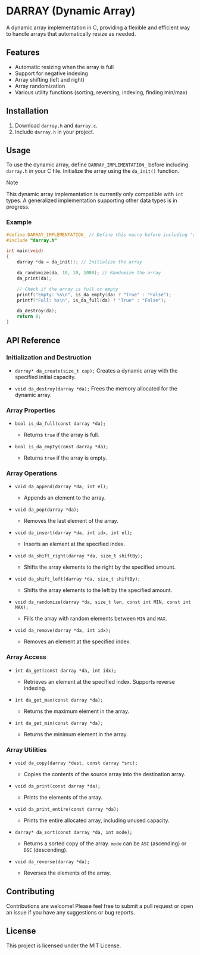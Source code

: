 # DARRAY (Dynamic Array)

A dynamic array implementation in C, providing a flexible and efficient way to handle arrays that automatically resize as needed.

## Features

- Automatic resizing when the array is full
- Support for negative indexing
- Array shifting (left and right)
- Array randomization
- Various utility functions (sorting, reversing, indexing, finding min/max)

## Installation

1. Download `darray.h` and `darray.c`.
2. Include `darray.h` in your project.

## Usage

To use the dynamic array, define `DARRAY_IMPLEMENTATION_` before including `darray.h` in your C file. Initialize the array using the `da_init()` function.

> [!NOTE] 
> This dynamic array implementation is currently only compatible with `int` types. A generalized implementation supporting other data types is in progress.

### Example

```c
#define DARRAY_IMPLEMENTATION_ // Define this macro before including 'darray.h'
#include "darray.h"

int main(void)
{
    darray *da = da_init(); // Initialize the array

    da_randomize(da, 10, 10, 1000); // Randomize the array
    da_print(da);

    // Check if the array is full or empty
    printf("Empty: %s\n", is_da_empty(da) ? "True" : "False");
    printf("Full: %s\n", is_da_full(da) ? "True" : "False");

    da_destroy(da);
    return 0;
}
```

## API Reference

### Initialization and Destruction

- `darray* da_create(size_t cap);` 
    Creates a dynamic array with the specified initial capacity.
  
- `void da_destroy(darray *da);`
    Frees the memory allocated for the dynamic array.

### Array Properties

- `bool is_da_full(const darray *da);`
  - Returns `true` if the array is full.

- `bool is_da_empty(const darray *da);`
  - Returns `true` if the array is empty.

### Array Operations

- `void da_append(darray *da, int el);`
  - Appends an element to the array.
  
- `void da_pop(darray *da);`
  - Removes the last element of the array.

- `void da_insert(darray *da, int idx, int el);`
  - Inserts an element at the specified index.

- `void da_shift_right(darray *da, size_t shiftBy);`
  - Shifts the array elements to the right by the specified amount.

- `void da_shift_left(darray *da, size_t shiftBy);`
  - Shifts the array elements to the left by the specified amount.

- `void da_randomize(darray *da, size_t len, const int MIN, const int MAX);`
  - Fills the array with random elements between `MIN` and `MAX`.

- `void da_remove(darray *da, int idx);`
  - Removes an element at the specified index.

### Array Access

- `int da_get(const darray *da, int idx);`
  - Retrieves an element at the specified index. Supports reverse indexing.

- `int da_get_max(const darray *da);`
  - Returns the maximum element in the array.

- `int da_get_min(const darray *da);`
  - Returns the minimum element in the array.

### Array Utilities

- `void da_copy(darray *dest, const darray *src);`
  - Copies the contents of the source array into the destination array.

- `void da_print(const darray *da);`
  - Prints the elements of the array.

- `void da_print_entire(const darray *da);`
  - Prints the entire allocated array, including unused capacity.

- `darray* da_sort(const darray *da, int mode);`
  - Returns a sorted copy of the array. `mode` can be `ASC` (ascending) or `DSC` (descending).

- `void da_reverse(darray *da);`
  - Reverses the elements of the array.

## Contributing

Contributions are welcome! Please feel free to submit a pull request or open an issue if you have any suggestions or bug reports.

## License

This project is licensed under the MIT License.